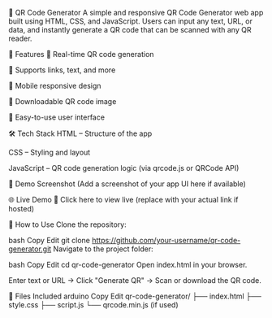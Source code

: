 📱 QR Code Generator
A simple and responsive QR Code Generator web app built using HTML, CSS, and JavaScript. Users can input any text, URL, or data, and instantly generate a QR code that can be scanned with any QR reader.

🚀 Features
🔹 Real-time QR code generation

🔹 Supports links, text, and more

🔹 Mobile responsive design

🔹 Downloadable QR code image

🔹 Easy-to-use user interface

🛠️ Tech Stack
HTML – Structure of the app

CSS – Styling and layout

JavaScript – QR code generation logic (via qrcode.js or QRCode API)

📸 Demo Screenshot
(Add a screenshot of your app UI here if available)

🌐 Live Demo
🔗 Click here to view live (replace with your actual link if hosted)

📂 How to Use
Clone the repository:

bash
Copy
Edit
git clone https://github.com/your-username/qr-code-generator.git
Navigate to the project folder:

bash
Copy
Edit
cd qr-code-generator
Open index.html in your browser.

Enter text or URL → Click "Generate QR" → Scan or download the QR code.

📄 Files Included
arduino
Copy
Edit
qr-code-generator/
├── index.html
├── style.css
├── script.js
└── qrcode.min.js  (if used)
